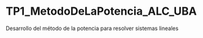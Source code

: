 # TP1_MetodoDeLaPotencia_ALC_UBA
Desarrollo del método de la potencia para resolver sistemas lineales

